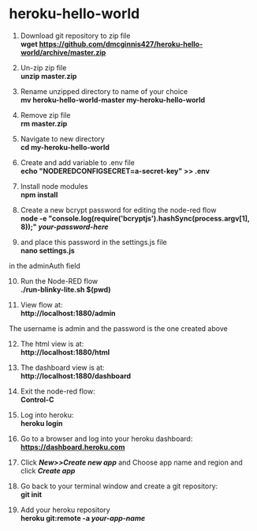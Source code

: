# heroku-hello-world

1) Download git repository to zip file<br>
**wget https://github.com/dmcginnis427/heroku-hello-world/archive/master.zip**

2) Un-zip zip file<br>
**unzip master.zip**

3) Rename unzipped directory to name of your choice<br>
**mv heroku-hello-world-master my-heroku-hello-world**

4) Remove zip file<br>
**rm master.zip**

5) Navigate to new directory<br>
**cd my-heroku-hello-world**

6) Create and add variable to .env file<br>
**echo "NODEREDCONFIGSECRET=a-secret-key" >> .env**

7) Install node modules<br>
**npm install**

8) Create a new bcrypt password for editing the node-red flow<br>
**node -e "console.log(require('bcryptjs').hashSync(process.argv[1], 8));" *your-password-here***

9) and place this password in the settings.js file<br>
**nano settings.js**

in the adminAuth field<br>

10) Run the Node-RED flow<br>
**./run-blinky-lite.sh $(pwd)**

11) View flow at:<br>
**http://localhost:1880/admin**

The username is admin and the password is the one created above<br>

12) The html view is at:<br>
**http://localhost:1880/html**

13) The dashboard view is at:<br>
**http://localhost:1880/dashboard**

14) Exit the node-red flow:<br>
**Control-C**

15) Log into heroku:<br>
**heroku login**

16) Go to a browser and log into your heroku dashboard:<br>
**https://dashboard.heroku.com**

17) Click ***New>>Create new app*** and Choose app name and region and click ***Create app***

18) Go back to your terminal window and create a git repository:<br>
**git init**

19) Add your heroku repository<br>
**heroku git:remote -a *your-app-name***






